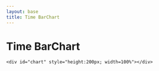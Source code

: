 ```yaml
---
layout: base
title: Time BarChart
---
```


<div class="container container-responsive organic">
    <h1>Time BarChart</h1>

    <div id="chart" style="height:200px; width=100%"></div>
</div>


<script src="{{ site.baseurl }}/js/lib/d3.v3.min.js" charset="utf-8"></script>
<script src="{{ site.baseurl }}/js/lib/underscore.js" charset="utf-8"></script>
<script src="{{ site.baseurl }}/js/lib/backbone.js" charset="utf-8"></script>
<script src="{{ site.baseurl }}/js/timebarchart.js"></script>
<script>
    var data = [
        {date: '2013-09-01', pos: 130, neu: 23, neg: 201},
        {date: '2013-09-02', pos: 110, neu: 33, neg: 241},
        {date: '2013-09-03', pos: 105, neu: 43, neg: 261},
        {date: '2013-09-04', pos:  97, neu: 13, neg: 191},
        {date: '2013-09-05', pos:  86, neu: 26, neg: 181},
        {date: '2013-09-06', pos:  75, neu: 23, neg: 205},
        {date: '2013-09-07', pos:  65, neu: 16, neg: 251},
        {date: '2013-09-08', pos:  78, neu: 13, neg: 281},
        {date: '2013-09-09', pos:  45, neu: 17, neg: 236},
        {date: '2013-09-10', pos:  34, neu: 23, neg: 281},
        {date: '2013-09-11', pos: 102, neu: 53, neg: 337},
        {date: '2013-09-12', pos: 105, neu: 69, neg: 281},
        {date: '2013-09-13', pos:  45, neu: 53, neg: 247},
        {date: '2013-09-14', pos:  49, neu: 73, neg: 191},
        {date: '2013-09-15', pos:  53, neu: 66, neg: 148},
        {date: '2013-09-16', pos:  67, neu: 53, neg: 101},
        {date: '2013-09-17', pos: 130, neu: 15, neg: 208},
        {date: '2013-09-18', pos: 120, neu: 53, neg: 201},
        {date: '2013-09-19', pos: 154, neu: 65, neg: 359},
        {date: '2013-09-20', pos: 174, neu: 43, neg: 301},
        {date: '2013-09-21', pos: 186, neu: 24, neg: 204},
        {date: '2013-09-22', pos: 192, neu: 23, neg: 251},
        {date: '2013-09-23', pos: 168, neu: 33, neg: 105},
        {date: '2013-09-24', pos: 145, neu: 22, neg: 121},
        {date: '2013-09-25', pos: 137, neu: 21, neg: 205},
        {date: '2013-09-26', pos: 123, neu: 33, neg: 101},
        {date: '2013-09-27', pos: 111, neu: 38, neg: 141},
        {date: '2013-09-28', pos: 139, neu: 23, neg: 101},
        {date: '2013-09-29', pos: 165, neu: 25, neg: 158},
        {date: '2013-09-30', pos: 132, neu: 13, neg: 231}
    ];


    var chart = citisent.TimeBarChart()
        .data(data);


    d3.select('#chart').call(chart);


</script>